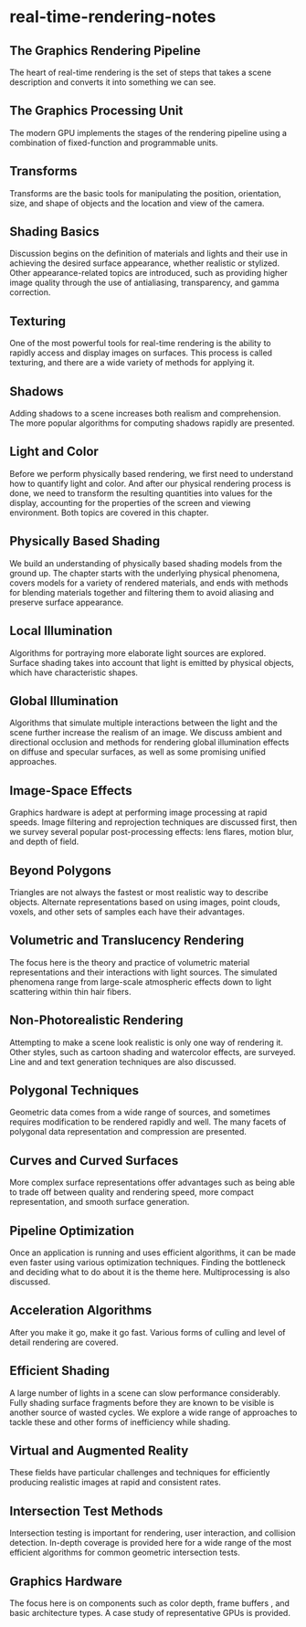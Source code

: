 # real-time-rendering-notes
## The Graphics Rendering Pipeline

The heart of real-time rendering is the set of steps that takes a scene description and converts it into something we can see.

## The Graphics Processing Unit

The modern GPU implements the stages of the rendering pipeline using a combination of fixed-function and programmable units.

## Transforms

Transforms are the basic tools for manipulating the position, orientation, size, and shape of objects and the location and view of the camera.

## Shading Basics

Discussion begins on the definition of materials and lights and their use in achieving the desired surface appearance, whether realistic or stylized. Other appearance-related topics are introduced, such as providing higher image quality through the use of antialiasing, transparency, and gamma correction.

## Texturing

One of the most powerful tools for real-time rendering is the ability to rapidly access and display images on surfaces. This process is called texturing, and there are a wide variety of methods for applying it.

## Shadows

Adding shadows to a scene increases both realism and comprehension. The more popular algorithms for computing shadows rapidly are presented.

## Light and Color

Before we perform physically based rendering, we first need to understand how to quantify light and color. And after our physical rendering process is done, we need to transform the resulting quantities into values for the display, accounting for the properties of the screen and viewing environment. Both topics are covered in this chapter.

## Physically Based Shading

We build an understanding of physically based shading models from the ground up. The chapter starts with the underlying physical phenomena, covers models for a variety of rendered materials, and ends with methods for blending materials together and filtering them to avoid aliasing and preserve surface appearance.

## Local Illumination

Algorithms for portraying more elaborate light sources are explored. Surface shading takes into account that light is emitted by physical objects, which have characteristic shapes.

## Global Illumination

Algorithms that simulate multiple interactions between the light and the scene further increase the realism of an image. We discuss ambient and directional occlusion and methods for rendering global illumination effects on diffuse and specular surfaces, as well as some promising unified approaches.

## Image-Space Effects

Graphics hardware is adept at performing image processing at rapid speeds. Image filtering and reprojection techniques are discussed first, then we survey several popular post-processing  effects: lens flares, motion blur, and depth of field.

## Beyond Polygons

Triangles are not always the fastest or most realistic way to describe objects. Alternate representations based on using images, point clouds, voxels, and other sets of samples each have their advantages.

## Volumetric and Translucency Rendering

The focus here is the theory and practice of volumetric material  representations and their interactions with light sources. The simulated phenomena range from large-scale atmospheric effects down to light scattering within thin hair fibers. 

## Non-Photorealistic Rendering

Attempting to make a scene look realistic is only one way of rendering it. Other styles, such as cartoon shading and watercolor effects, are surveyed. Line and and text generation techniques are also discussed.

## Polygonal Techniques

Geometric data comes from a wide range of sources, and sometimes requires modification to be rendered rapidly and well. The many facets of polygonal data representation and compression are presented.

## Curves and Curved Surfaces

More complex surface representations offer advantages such as being able to trade off between quality and rendering speed, more compact representation, and smooth surface generation.

## Pipeline Optimization

Once an application is running and uses efficient algorithms, it can be made even faster using various optimization techniques. Finding the bottleneck and deciding what to do about it is the theme here. Multiprocessing is also discussed.

## Acceleration Algorithms

After you make it go, make it go fast. Various forms of culling and level of detail rendering are covered.

## Efficient Shading

A large number of lights in a scene can slow performance considerably. Fully shading surface fragments before they are known to be visible is another source of wasted cycles. We explore a wide range of approaches to tackle these and other forms of inefficiency while shading.

## Virtual and Augmented Reality

These fields have particular challenges and techniques for efficiently producing realistic images at rapid and consistent rates.

## Intersection Test Methods

Intersection testing is important for rendering, user interaction, and collision detection. In-depth coverage is provided here for a wide range of the most efficient algorithms for common geometric intersection tests.

## Graphics Hardware

The focus here is on components such as color depth, frame buffers , and basic architecture types. A case study of representative GPUs is provided.

